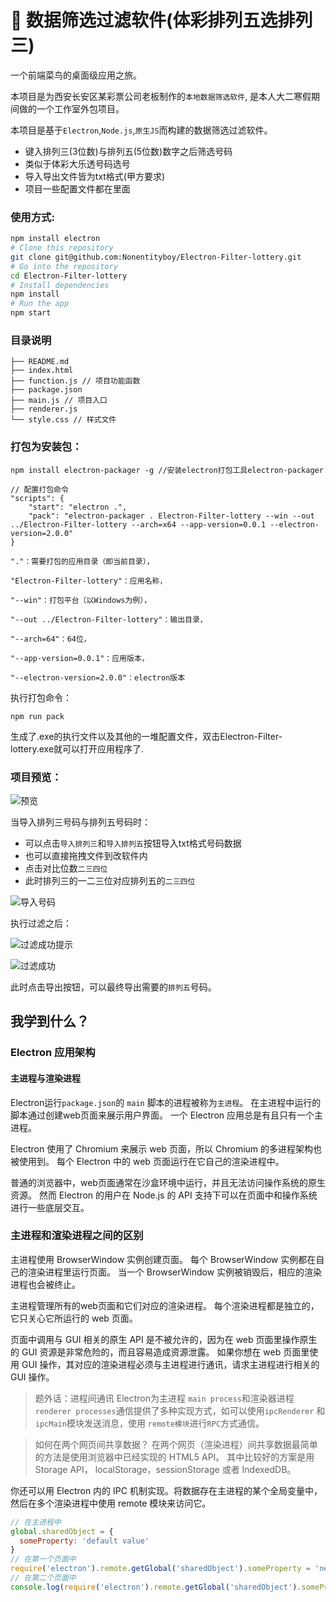 ﻿# :bus: 数据筛选过滤软件(体彩排列五选排列三)

一个前端菜鸟的桌面级应用之旅。

本项目是为西安长安区某彩票公司老板制作的`本地数据筛选软件`, 是本人大二寒假期间做的一个工作室外包项目。

本项目是基于`Electron`,`Node.js`,`原生JS`而构建的数据筛选过滤软件。

* 键入排列三(3位数)与排列五(5位数)数字之后筛选号码
* 类似于体彩大乐透号码选号
* 导入导出文件皆为txt格式(甲方要求)
* 项目一些配置文件都在里面

### 使用方式:

```bash
npm install electron
# Clone this repository
git clone git@github.com:Nonentityboy/Electron-Filter-lottery.git
# Go into the repository
cd Electron-Filter-lottery
# Install dependencies
npm install
# Run the app
npm start
```

### 目录说明

```
├── README.md
├── index.html
├── function.js // 项目功能函数
├── package.json
├── main.js // 项目入口
├── renderer.js
└── style.css // 样式文件
```

### 打包为安装包：

```
npm install electron-packager -g //安装electron打包工具electron-packager
```

```
// 配置打包命令
"scripts": {
    "start": "electron .",
    "pack": "electron-packager . Electron-Filter-lottery --win --out ../Electron-Filter-lottery --arch=x64 --app-version=0.0.1 --electron-version=2.0.0"
}

"."：需要打包的应用目录（即当前目录），

"Electron-Filter-lottery"：应用名称，

"--win"：打包平台（以Windows为例），

"--out ../Electron-Filter-lottery"：输出目录，

"--arch=64"：64位，

"--app-version=0.0.1"：应用版本，

"--electron-version=2.0.0"：electron版本
```

执行打包命令：
```
npm run pack
```

生成了.exe的执行文件以及其他的一堆配置文件，双击Electron-Filter-lottery.exe就可以打开应用程序了.


### 项目预览：

![预览](https://user-gold-cdn.xitu.io/2020/1/20/16fc330013e400a6?w=784&h=591&f=png&s=28309)

当导入排列三号码与排列五号码时：
* 可以点击`导入排列三`和`导入排列五`按钮导入txt格式号码数据
* 也可以直接拖拽文件到改软件内
* 点击对比位数`二三四位`
* 此时排列三的一二三位对应排列五的`二三四位`

![导入号码](https://user-gold-cdn.xitu.io/2020/1/20/16fc33b4bc2785c3?w=772&h=576&f=png&s=57429)


执行过滤之后：

![过滤成功提示](https://user-gold-cdn.xitu.io/2020/1/20/16fc33e7874806b2?w=360&h=113&f=png&s=4062)

![过滤成功](https://user-gold-cdn.xitu.io/2020/1/20/16fc33ef60ccf724?w=772&h=573&f=png&s=39753)

此时点击导出按钮，可以最终导出需要的`排列五`号码。

## 我学到什么？

### Electron 应用架构

#### 主进程与渲染进程

Electron运行`package.json`的 `main` 脚本的进程被称为`主进程`。 
在主进程中运行的脚本通过创建web页面来展示用户界面。 一个 Electron 应用总是有且只有一个主进程。

Electron 使用了 Chromium 来展示 web 页面，所以 Chromium 的多进程架构也被使用到。 每个 Electron 中的 web 页面运行在它自己的渲染进程中。

普通的浏览器中，web页面通常在沙盒环境中运行，并且无法访问操作系统的原生资源。 然而 Electron 的用户在 Node.js 的 API 支持下可以在页面中和操作系统进行一些底层交互。

### 主进程和渲染进程之间的区别

主进程使用 BrowserWindow 实例创建页面。 每个 BrowserWindow 实例都在自己的渲染进程里运行页面。 当一个 BrowserWindow 实例被销毁后，相应的渲染进程也会被终止。

主进程管理所有的web页面和它们对应的渲染进程。 每个渲染进程都是独立的，它只关心它所运行的 web 页面。

页面中调用与 GUI 相关的原生 API 是不被允许的，因为在 web 页面里操作原生的 GUI 资源是非常危险的，而且容易造成资源泄露。 如果你想在 web 页面里使用 GUI 操作，其对应的渲染进程必须与主进程进行通讯，请求主进程进行相关的 GUI 操作。

> 题外话：进程间通讯
Electron为主进程 `main process`和渲染器进程`renderer processes`通信提供了多种实现方式，如可以使用`ipcRenderer` 和 `ipcMain`模块发送消息，使用 `remote模块`进行`RPC`方式通信。 

> 如何在两个网页间共享数据？
在两个网页（渲染进程）间共享数据最简单的方法是使用浏览器中已经实现的 HTML5 API。 其中比较好的方案是用 Storage API， localStorage，sessionStorage 或者 IndexedDB。

你还可以用 Electron 内的 IPC 机制实现。将数据存在主进程的某个全局变量中，然后在多个渲染进程中使用 remote 模块来访问它。

```js
// 在主进程中
global.sharedObject = {
  someProperty: 'default value'
}
// 在第一个页面中
require('electron').remote.getGlobal('sharedObject').someProperty = 'new value'
// 在第二个页面中
console.log(require('electron').remote.getGlobal('sharedObject').someProperty)
```